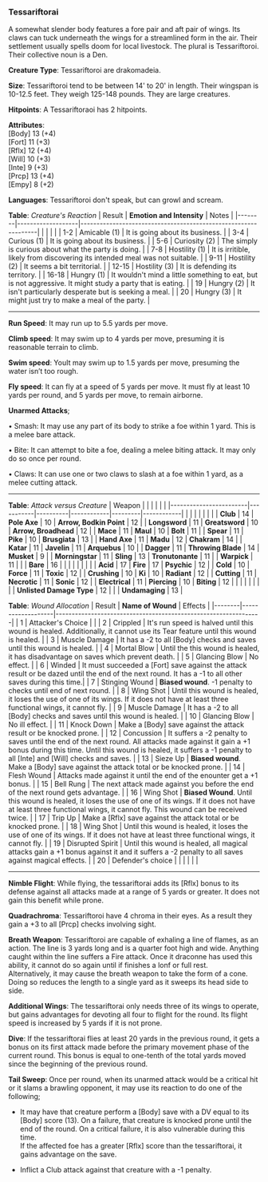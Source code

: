 ### Tessariftorai
A somewhat slender body features a fore pair and aft pair of wings. Its claws can tuck underneath the wings for a streamlined form in the air. Their settlement usually spells doom for local livestock. The plural is Tessariftoroi. Their collective noun is a Den.

**Creature Type**: Tessariftoroi are drakomadeia.

**Size**: Tessariftoroi tend to be between 14' to 20' in length. Their wingspan is 10-12.5 feet. They weigh 125-148 pounds. They are large creatures.

**Hitpoints**: A Tessariftoraoi has 2 hitpoints.

**Attributes**:  
[Body] 13 (+4)  
[Fort] 11 (+3)  
[Rflx] 12 (+4)  
[Will] 10 (+3)  
[Inte] 9  (+3)  
[Prcp] 13 (+4)  
[Empy] 8  (+2)  

**Languages**: Tessariftoroi don't speak, but can growl and scream.

**Table**: *Creature's Reaction*
| Result | **Emotion and Intensity** | Notes        |
|--------|-------------------|----------------------------------------------------------------|
|        |                                                |                                   |
|   1-2  | Amicable (1)  | It is going about its business. |
|   3-4  | Curious (1)   | It is going about its business. |
|   5-6  | Curiosity (2) | The simply is curious about what the party is doing. |
|   7-8  | Hostility (1) | It is irritible, likely from discovering its intended meal was not suitable. |
|  9-11  | Hostility (2) | It seems a bit territorial. |
|  12-15 | Hostility (3) | It is defending its territory. |
|  16-18 | Hungry (1)    | It wouldn't mind a little something to eat, but is not aggressive. It might study a party that is eating. |
|   19   | Hungry (2)    | It isn't particularly desperate but is seeking a meal. |
|   20   | Hungry (3)    | It might just try to make a meal of the party. |

-----

**Run Speed**: It may run up to 5.5 yards per move.

**Climb speed**: It may swim up to 4 yards per move, presuming it is reasonable terrain to climb.

**Swim speed**: YouIt may swim up to 1.5 yards per move, presuming the water isn’t too rough.

**Fly speed**: It can fly at a speed of 5 yards per move. It must fly at least 10 yards per round, and 5 yards per move, to remain airborne.

**Unarmed Attacks**;

 • Smash: It may use any part of its body to strike a foe within 1 yard. This is a melee bare attack.

 • Bite: It can attempt to bite a foe, dealing a melee biting attack. It may only do so once per round.

 • Claws: It can use one or two claws to slash at a foe within 1 yard, as a melee cutting attack.

-----

**Table**: *Attack versus Creature*
| Weapon                 |          |            |         |            |         |
|------------------------|-----------|----------|------------|---------|------------|
|                        |          |            |         |            |         |
| **Club**                   | 14   | **Pole Axe**         | 10    | **Arrow, Bodkin Point**    | 12   |
| **Longsword**              | 11   | **Greatsword**       | 10    | **Arrow, Broadhead**       | 12   |
| **Mace**                   | 11   | **Maul**             | 10    | **Bolt** | 11   |
| **Spear**                  | 11    | **Pike**            | 10    | **Brusgiata** | 13    |
| **Hand Axe**               | 11    | **Madu**            | 12     | **Chakram** | 14   |
| **Katar**                  | 11    | **Javelin**         | 11    | **Arquebus** | 10  |
| **Dagger**                 | 11     | **Throwing Blade** | 14    | **Musket** | 9   |
| **Morningstar**            | 11    | **Sling**           | 13    | **Tronutonante** | 11    |
| **Warpick**                | 11    |              |              | **Bare**            | 16   |
|                        |           |          |            |         |            |
| **Acid**                   | 17     | **Fire**          | 17     | **Psychic** | 12     |
| **Cold**                   | 10     | **Force**         | 11     | **Toxic**  | 12     |
| **Crushing**               | 10     | **Ki**            | 10     | **Radiant** | 12     |
| **Cutting**                | 11     | **Necrotic**      | 11     | **Sonic** | 12    |
| **Electrical**             | 11     | **Piercing**      | 10     | **Biting** | 12    |
|                        |           |          |            |         |            |
| **Unlisted Damage Type** | 12 |    |     | **Undamaging** | 13 |

**Table**: *Wound Allocation*
| Result | **Name of Wound** | Effects                                                        |
|--------|-------------------|----------------------------------------------------------------|
|   1    | Attacker's Choice |                                                                |
|   2    | Crippled          | It's run speed is halved until this wound is healed. Additionally, it cannot use its Tear feature until this wound is healed.      |
|   3    | Muscle Damage     | It has a -2 to all [Body] checks and saves until this wound is healed. |
|   4    | Mortal Blow       | Until the this wound is healed, it has disadvantage on saves which prevent death. |
|   5    | Glancing Blow     | No effect. |
|   6    | Winded            | It must succeeded a [Fort] save against the attack result or be dazed until the end of the next round. It has a -1 to all other saves during this time.|
|   7    | Stinging Wound    | **Biased wound**. -1 penalty to checks until end of next round. |
|   8    | Wing Shot         | Until this wound is healed, it loses the use of one of its wings. If it does not have at least three functional wings, it cannot fly. |
|   9    | Muscle Damage     | It has a -2 to all [Body] checks and saves until this wound is healed. |
|   10   | Glancing Blow     | No ill effect. |
|   11   | Knock Down        | Make a [Body] save against the attack result or be knocked prone. |
|   12   | Concussion        | It suffers a -2 penalty to saves until the end of the next round. All attacks made against it gain a +1 bonus during this time. Until this wound is healed, it suffers a -1 penalty to all [Inte] and [Will] checks and saves. |
|   13   | Sieze Up          | **Biased wound**. Make a [Body] save against the attack total or be knocked prone. |
|   14   | Flesh Wound       | Attacks made against it until the end of the enounter get a +1 bonus. |
|   15   | Bell Rung         | The next attack made against you before the end of the next round gets advantage.  |
|   16   | Wing Shot         | **Biased Wound**. Until this wound is healed, it loses the use of one of its wings. If it does not have at least three functional wings, it cannot fly. This wound can be received twice. |
|   17   | Trip Up           | Make a [Rflx] save against the attack total or be knocked prone.                                  |
|   18   | Wing Shot         | Until this wound is healed, it loses the use of one of its wings. If it does not have at least three functional wings, it cannot fly. |
|   19   | Disrupted Spirit  | Until this wound is healed, all magical attacks gain a +1 bonus against it and it suffers a -2 penalty to all saves against magical effects. |
|   20   | Defender's choice |                                   |
|        |                                                |                                   |

-----

**Nimble Flight**: While flying, the tessariftorai adds its [Rflx] bonus to its defense against all attacks made at a range of 5 yards or greater. It does not gain this benefit while prone.

**Quadrachroma**: Tessariftoroi have 4 chroma in their eyes. As a result they gain a +3 to all [Prcp] checks involving sight.

**Breath Weapon**: Tessariftoroi are capable of exhaling a line of flames, as an action. The line is 3 yards long and is a quarter foot high and wide. Anything caught within the line suffers a Fire attack. Once it draconne has used this ability, it cannot do so again until if finishes a lonf or full rest.  
Alternatively, it may cause the breath weapon to take the form of a cone. Doing so reduces the length to a single yard as it sweeps its head side to side.

**Additional Wings**: The tessariftorai only needs three of its wings to operate, but gains advantages for devoting all four to flight for the round. Its flight speed is increased by 5 yards if it is not prone.

**Dive**: If the tessariftorai flies at least 20 yards in the previous round, it gets a bonus on its first attack made before the primary movement phase of the current round. This bonus is equal to one-tenth of the total yards moved since the beginning of the previous round.

**Tail Sweep**: Once per round, when its unarmed attack would be a critical hit or it slams a brawling opponent, it may use its reaction to do one of the following;

* It may have that creature perform a [Body] save with a DV equal to its [Body] score (13). On a failure, that creature is knocked prone until the end of the round. On a critical failure, it is also vulnerable during this time.  
If the affected foe has a greater [Rflx] score than the tessariftorai, it gains advantage on the save.

* Inflict a Club attack against that creature with a -1 penalty.
